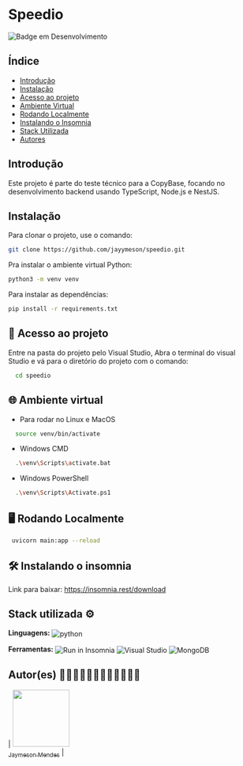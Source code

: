 # Speedio

![Badge em Desenvolvimento](http://img.shields.io/static/v1?label=STATUS&message=EM%20DESENVOLVIMENTO&color=GREEN&style=for-the-badge)

## Índice

- [Introdução](#introdução)
- [Instalação](#instalação)
- [Acesso ao projeto](#acesso-ao-projeto)
- [Ambiente Virtual](#ambiente-virtual)
- [Rodando Localmente](#rodando-localmente)
- [Instalando o Insomnia](#instalando-o-insomnia)
- [Stack Utilizada](#stack-utilizada)
- [Autores](#autores)

## Introdução

Este projeto é parte do teste técnico para a CopyBase, focando no desenvolvimento backend usando TypeScript, Node.js e NestJS.

## Instalação

Para clonar o projeto, use o comando:

```bash
git clone https://github.com/jayymeson/speedio.git
```

Pra instalar o ambiente virtual Python:

```bash
python3 -m venv venv
```

Para instalar as dependências:

```bash
pip install -r requirements.txt
```

## 📁 Acesso ao projeto

Entre na pasta do projeto pelo Visual Studio, Abra o terminal do visual Studio e
vá para o diretório do projeto com o comando:

```bash
  cd speedio
```

## 🌐 Ambiente virtual


- Para rodar no Linux e MacOS

```bash
  source venv/bin/activate
```

- Windows CMD

```bash
  .\venv\Scripts\activate.bat
```

- Windows PowerShell

```bash
  .\venv\Scripts\Activate.ps1
```

## 🖥️ Rodando Localmente

```bash
 uvicorn main:app --reload
```

## 🛠️ Instalando o insomnia

Link para baixar: https://insomnia.rest/download


## Stack utilizada ⚙

**Linguagens:**
<img align="center" alt="python" src="https://img.shields.io/badge/-python-blue?style=for-the-badge&logo=python&message=TypeScript&color=blue&logoColor=yellow">

**Ferramentas:**
<img align="center" src="https://insomnia.rest/images/run.svg" alt="Run in Insomnia">
<img align="center" src="https://img.shields.io/badge/Visual_Studio_Code-0078D4?style=for-the-badge&logo=visual%20studio%20code&logoColor=white" alt="Visual Studio">
<img align="center" alt="MongoDB" src="https://img.shields.io/badge/mongodb-2496ED?style=for-the-badge&logo=mongodb&logoColor=green">


## Autor(es) 👨🏼‍💻👨🏼‍💻👨🏼‍💻👨🏼‍💻

| [<img src="https://avatars.githubusercontent.com/u/100086459?v=4" width=115><br><sub>Jaymeson Mendes</sub>](https://github.com/jayymeson)
|
